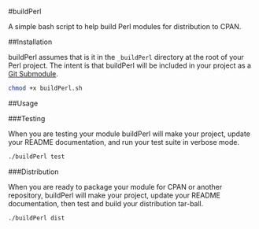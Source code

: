 #buildPerl

A simple bash script to help build Perl modules for distribution to CPAN.

##Installation

buildPerl assumes that is it in the `_buildPerl` directory at the root of your Perl project.  The intent is that buildPerl will be included in your project as a [Git Submodule](https://github.com/blog/2104-working-with-submodules).

```bash
chmod +x buildPerl.sh
```

##Usage

###Testing

When you are testing your module buildPerl will make your project, update your README documentation, and run your test suite in verbose mode.

```bash
./buildPerl test
```

###Distribution

When you are ready to package your module for CPAN or another repository, buildPerl will make your project, update your README documentation, then test and build your distribution tar-ball.

```bash
./buildPerl dist
```